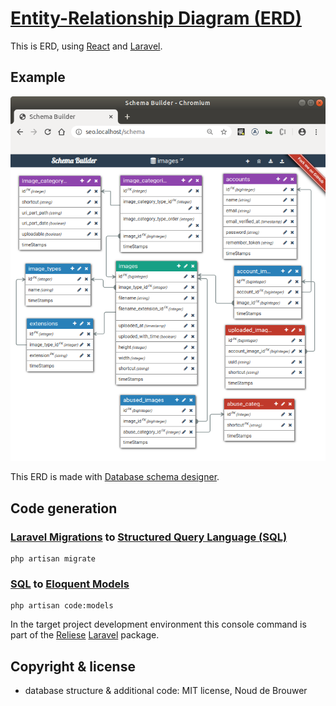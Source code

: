 # [Entity-Relationship Diagram (ERD)](https://en.wikipedia.org/wiki/Entity–relationship_model)

This is ERD, using [React](https://reactjs.org/) and [Laravel](https://laravel.com/).

## Example

![Google Structured data Entity-Relationship Diagram](./docs/images/erd.png?raw=true "Google Structured data Entity-Relationship Diagram")

This ERD is made with [Database schema designer](https://github.com/Agontuk/schema-designer).

## Code generation

### [Laravel Migrations](https://laravel.com/docs/master/migrations) to [Structured Query Language (SQL)](https://en.wikipedia.org/wiki/SQL)

```
php artisan migrate
```
### [SQL](https://en.wikipedia.org/wiki/SQL) to [Eloquent Models](https://laravel.com/docs/master/eloquent)

```
php artisan code:models
```
In the target project development environment this console command is part of the [Reliese](https://github.com/reliese/laravel) [Laravel](https://github.com/laravel/laravel) package.

## Copyright & license

- database structure & additional code: MIT license, Noud de Brouwer
